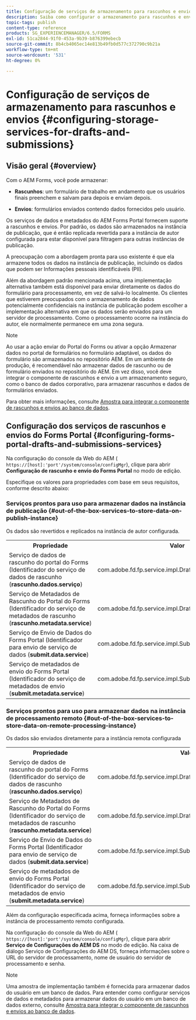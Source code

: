```yaml
---
title: Configuração de serviços de armazenamento para rascunhos e envios
description: Saiba como configurar o armazenamento para rascunhos e envios
topic-tags: publish
content-type: reference
products: SG_EXPERIENCEMANAGER/6.5/FORMS
exl-id: 51ca2844-91f0-453a-9b39-b876399ebecb
source-git-commit: 8b4cb4065ec14e813b49fb0d577c372790c9b21a
workflow-type: tm+mt
source-wordcount: '531'
ht-degree: 0%

---
```


# Configuração de serviços de armazenamento para rascunhos e envios {#configuring-storage-services-for-drafts-and-submissions}

## Visão geral {#overview}

Com o AEM Forms, você pode armazenar:

* **Rascunhos**: um formulário de trabalho em andamento que os usuários finais preenchem e salvam para depois e enviam depois.

* **Envios**: formulários enviados contendo dados fornecidos pelo usuário.

Os serviços de dados e metadados do AEM Forms Portal fornecem suporte a rascunhos e envios. Por padrão, os dados são armazenados na instância de publicação, que é então replicada revertida para a instância de autor configurada para estar disponível para filtragem para outras instâncias de publicação.

A preocupação com a abordagem pronta para uso existente é que ela armazene todos os dados na instância de publicação, incluindo os dados que podem ser Informações pessoais identificáveis (PII).

Além da abordagem padrão mencionada acima, uma implementação alternativa também está disponível para enviar diretamente os dados do formulário para processamento, em vez de salvá-lo localmente. Os clientes que estiverem preocupados com o armazenamento de dados potencialmente confidenciais na instância de publicação podem escolher a implementação alternativa em que os dados serão enviados para um servidor de processamento. Como o processamento ocorre na instância do autor, ele normalmente permanece em uma zona segura.

>[!NOTE]
>
>Ao usar a ação enviar do Portal do Forms ou ativar a opção Armazenar dados no portal de formulários no formulário adaptável, os dados do formulário são armazenados no repositório AEM. Em um ambiente de produção, é recomendável não armazenar dados de rascunho ou de formulário enviados no repositório do AEM. Em vez disso, você deve integrar o componente de rascunhos e envio a um armazenamento seguro, como o banco de dados corporativo, para armazenar rascunhos e dados de formulários enviados.
>
>Para obter mais informações, consulte [Amostra para integrar o componente de rascunhos e envios ao banco de dados](/help/forms/using/integrate-draft-submission-database.md).

## Configuração dos serviços de rascunhos e envios do Forms Portal {#configuring-forms-portal-drafts-and-submissions-services}

Na configuração do console da Web do AEM ( `https://[host]:'port'/system/console/configMgr`), clique para abrir **Configuração de rascunho e envio do Forms Portal** no modo de edição.

Especifique os valores para propriedades com base em seus requisitos, conforme descrito abaixo:

### Serviços prontos para uso para armazenar dados na instância de publicação {#out-of-the-box-services-to-store-data-on-publish-instance}

Os dados são revertidos e replicados na instância de autor configurada.

<table>
 <tbody>
  <tr>
   <th>Propriedade</th>
   <th>Valor</th>
  </tr>
  <tr>
   <td>Serviço de dados de rascunho do portal do Forms (Identificador do serviço de dados de rascunho (<strong>rascunho.dados.serviço</strong>)</td>
   <td>com.adobe.fd.fp.service.impl.DraftDataServiceImpl<br /> </td>
  </tr>
  <tr>
   <td>Serviço de Metadados de Rascunho do Portal do Forms (Identificador do serviço de metadados de rascunho (<strong>rascunho.metadata.service</strong>)</td>
   <td>com.adobe.fd.fp.service.impl.DraftMetadataServiceImpl<br /> </td>
  </tr>
  <tr>
   <td>Serviço de Envio de Dados do Forms Portal (Identificador para envio de serviço de dados (<strong>submit.data.service</strong>)</td>
   <td>com.adobe.fd.fp.service.impl.SubmitDataServiceImpl<br /> </td>
  </tr>
  <tr>
   <td>Serviço de metadados de envio do Forms Portal (Identificador do serviço de metadados de envio (<strong>submit.metadata.service</strong>)</td>
   <td>com.adobe.fd.fp.service.impl.SubmitMetadataServiceImpl<br /> </td>
  </tr>
 </tbody>
</table>

### Serviços prontos para uso para armazenar dados na instância de processamento remoto {#out-of-the-box-services-to-store-data-on-remote-processing-instance}

Os dados são enviados diretamente para a instância remota configurada

<table>
 <tbody>
  <tr>
   <th>Propriedade</th>
   <th>Valor</th>
  </tr>
  <tr>
   <td>Serviço de dados de rascunho do portal do Forms (Identificador do serviço de dados de rascunho (<strong>rascunho.dados.serviço</strong>)</td>
   <td>com.adobe.fd.fp.service.impl.DraftDataServiceRemoteImpl<br /> </td>
  </tr>
  <tr>
   <td>Serviço de Metadados de Rascunho do Portal do Forms (Identificador do serviço de metadados de rascunho (<strong>rascunho.metadata.service</strong>)</td>
   <td>com.adobe.fd.fp.service.impl.DraftMetadataServiceRemoteImpl<br /> </td>
  </tr>
  <tr>
   <td>Serviço de Envio de Dados do Forms Portal (Identificador para envio de serviço de dados (<strong>submit.data.service</strong>)</td>
   <td>com.adobe.fd.fp.service.impl.SubmitDataServiceRemoteImpl<br /> </td>
  </tr>
  <tr>
   <td>Serviço de metadados de envio do Forms Portal (Identificador do serviço de metadados de envio (<strong>submit.metadata.service</strong>)</td>
   <td>com.adobe.fd.fp.service.impl.SubmitMetadataServiceRemoteImpl<br /> </td>
  </tr>
 </tbody>
</table>

Além da configuração especificada acima, forneça informações sobre a instância de processamento remoto configurada.

Na configuração do console da Web do AEM ( `https://[host]:'port'/system/console/configMgr`), clique para abrir **Serviço de Configurações do AEM DS** no modo de edição. Na caixa de diálogo Serviço de Configurações do AEM DS, forneça informações sobre o URL do servidor de processamento, nome de usuário do servidor de processamento e senha.

>[!NOTE]
>
>Uma amostra de implementação também é fornecida para armazenar dados do usuário em um banco de dados. Para entender como configurar serviços de dados e metadados para armazenar dados do usuário em um banco de dados externo, consulte [Amostra para integrar o componente de rascunhos e envios ao banco de dados](/help/forms/using/integrate-draft-submission-database.md).
